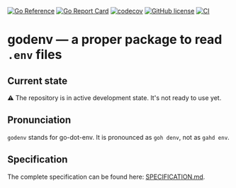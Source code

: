 [![Go Reference](https://pkg.go.dev/badge/github.com/youla-dev/godenv.svg)](https://pkg.go.dev/github.com/youla-dev/godenv)
[![Go Report Card](https://goreportcard.com/badge/github.com/youla-dev/godenv)](https://goreportcard.com/report/github.com/youla-dev/godenv)
[![codecov](https://codecov.io/gh/youla-dev/godenv/branch/main/graph/badge.svg?token=7A6DTWE9BK)](https://codecov.io/gh/youla-dev/godenv)
[![GitHub license](https://img.shields.io/github/license/youla-dev/godenv)](https://github.com/youla-dev/godenv/blob/main/LICENSE)
[![CI](https://github.com/youla-dev/godenv/actions/workflows/push.yml/badge.svg)](https://github.com/youla-dev/godenv/actions/workflows/push.yml)
# godenv — a proper package to read `.env` files

## Current state

⚠️ The repository is in active development state. It's not ready to use yet.

## Pronunciation

`godenv` stands for go-dot-env. It is pronounced as `goh denv`, not as `gahd env`.  

## Specification

The complete specification can be found here: [SPECIFICATION.md](SPECIFICATION.md).
